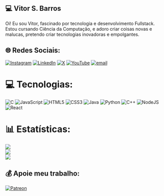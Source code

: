 ## 💻 Vitor S. Barros
Oi! Eu sou Vitor, fascinado por tecnologia e desenvolvimento Fullstack. Estou cursando Ciência da Computação, e adoro criar coisas novas e malucas, pretendo criar tecnologias inovadoras e empolgantes.

## 🌐 Redes Sociais:
[![Instagram](https://img.shields.io/badge/Instagram-%23E4405F.svg?logo=Instagram&logoColor=white)](https://instagram.com/https://www.instagram.com/vitordsbarros/) [![LinkedIn](https://img.shields.io/badge/LinkedIn-%230077B5.svg?logo=linkedin&logoColor=white)](https://linkedin.com/in/www.linkedin.com/in/vitordsbarros) [![X](https://img.shields.io/badge/X-black.svg?logo=X&logoColor=white)](https://x.com/https://x.com/Vitordsbarros) [![YouTube](https://img.shields.io/badge/YouTube-%23FF0000.svg?logo=YouTube&logoColor=white)](https://youtube.com/@https://www.youtube.com/@Vitordsbarros) [![email](https://img.shields.io/badge/Email-D14836?logo=gmail&logoColor=white)](mailto:contatovitorsbarros@gmail.com) 

# 💻 Tecnologias:
![C](https://img.shields.io/badge/c-%2300599C.svg?style=for-the-badge&logo=c&logoColor=white) ![JavaScript](https://img.shields.io/badge/javascript-%23323330.svg?style=for-the-badge&logo=javascript&logoColor=%23F7DF1E) ![HTML5](https://img.shields.io/badge/html5-%23E34F26.svg?style=for-the-badge&logo=html5&logoColor=white) ![CSS3](https://img.shields.io/badge/css3-%231572B6.svg?style=for-the-badge&logo=css3&logoColor=white) ![Java](https://img.shields.io/badge/java-%23ED8B00.svg?style=for-the-badge&logo=openjdk&logoColor=white) ![Python](https://img.shields.io/badge/python-3670A0?style=for-the-badge&logo=python&logoColor=ffdd54) ![C++](https://img.shields.io/badge/c++-%2300599C.svg?style=for-the-badge&logo=c%2B%2B&logoColor=white) ![NodeJS](https://img.shields.io/badge/node.js-6DA55F?style=for-the-badge&logo=node.js&logoColor=white) ![React](https://img.shields.io/badge/react-%2320232a.svg?style=for-the-badge&logo=react&logoColor=%2361DAFB)

# 📊 Estatísticas:
![](https://github-readme-stats.vercel.app/api?username=vitordsbarros&theme=dark&hide_border=false&include_all_commits=true&count_private=false)<br/>
![](https://nirzak-streak-stats.vercel.app/?user=vitordsbarros&theme=dark&hide_border=false)<br/>
![](https://github-readme-stats.vercel.app/api/top-langs/?username=vitordsbarros&theme=dark&hide_border=false&include_all_commits=true&count_private=false&layout=compact)

  ## 💰 Apoie meu trabalho:
  [![Patreon](https://img.shields.io/badge/Patreon-F96854?style=for-the-badge&logo=patreon&logoColor=white)](https://patreon.com/patreon.com/vitordsbarros) 
